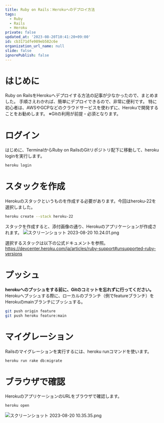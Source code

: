 ```yaml
---
title: Ruby on Rails：Herokuへのデプロイ方法
tags:
  - Ruby
  - Rails
  - Heroku
private: false
updated_at: '2023-08-20T10:41:20+09:00'
id: cb3171dfe989eb582c6e
organization_url_name: null
slide: false
ignorePublish: false
---
```

# はじめに
Ruby on RailsをHerokuへデプロイする方法の記事が少なかったので、まとめました。
手順さえわかれば、簡単にデプロイできるので、非常に便利です。
特に初心者は、AWSやGCPなどのクラウドサービスを使わずに、Herokuで開発することをお勧めします。
※Gitの利用が前提・必須となります。

# ログイン
はじめに、TerminalからRuby on RailsのGitリポジトリ配下に移動して、heroku loginを実行します。
```bash
heroku login
```

# スタックを作成
Herokuのスタックというものを作成する必要があります。今回はheroku-22を選択しました。
```bash
heroku create --stack heroku-22
```

スタックを作成すると、添付画像の通り、Herokuのアプリケーションが作成されます。
![スクリーンショット 2023-08-20 10.24.01.png](https://qiita-image-store.s3.ap-northeast-1.amazonaws.com/0/263017/66e8dadf-5798-97f0-3ee1-f6a8b0ff2931.png)

選択するスタックは以下の公式ドキュメントを参照。
https://devcenter.heroku.com/ja/articles/ruby-support#unsupported-ruby-versions

# プッシュ
**herokuへのプッシュをする前に、Gitのコミットを忘れずに行ってください。**
Herokuへプッシュする際に、ローカルのブランチ（例でfeatureブランチ）をHerokuのmainブランチにプッシュする。
```bash
git push origin feature
git push heroku feature:main
```

# マイグレーション
Railsのマイグレーションを実行するには、heroku runコマンドを使います。
```bash
heroku run rake db:migrate
```

# ブラウザで確認
HerokuのアプリケーションのURLをブラウザで確認します。
```bash
heroku open
```
![スクリーンショット 2023-08-20 10.35.35.png](https://qiita-image-store.s3.ap-northeast-1.amazonaws.com/0/263017/a4814145-f09c-6f80-df64-e19c34afd7db.png)
